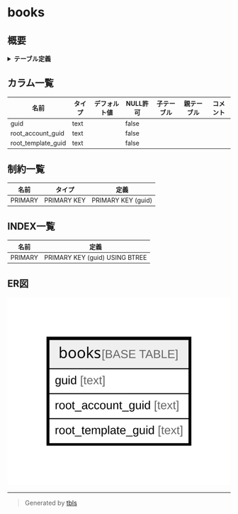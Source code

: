 # books

## 概要

<details>
<summary><strong>テーブル定義</strong></summary>

```sql
CREATE TABLE `books` (
  `guid` text NOT NULL,
  `root_account_guid` text NOT NULL,
  `root_template_guid` text NOT NULL,
  PRIMARY KEY (`guid`(255))
) ENGINE=InnoDB DEFAULT CHARSET=utf8mb4 COLLATE=utf8mb4_general_ci
```

</details>

## カラム一覧

| 名前                 | タイプ    | デフォルト値       | NULL許可   | 子テーブル      | 親テーブル      | コメント     |
| ------------------ | ------ | ------------ | -------- | ---------- | ---------- | -------- |
| guid               | text   |              | false    |            |            |          |
| root_account_guid  | text   |              | false    |            |            |          |
| root_template_guid | text   |              | false    |            |            |          |

## 制約一覧

| 名前      | タイプ         | 定義                 |
| ------- | ----------- | ------------------ |
| PRIMARY | PRIMARY KEY | PRIMARY KEY (guid) |

## INDEX一覧

| 名前      | 定義                             |
| ------- | ------------------------------ |
| PRIMARY | PRIMARY KEY (guid) USING BTREE |

## ER図

![er](books.svg)

---

> Generated by [tbls](https://github.com/k1LoW/tbls)
